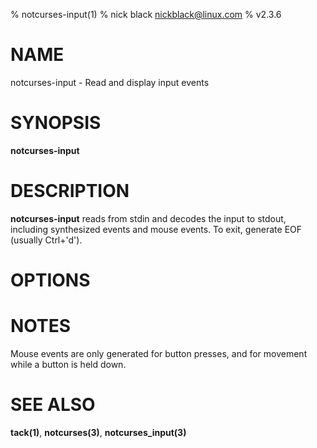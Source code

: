 % notcurses-input(1)
% nick black <nickblack@linux.com>
% v2.3.6

# NAME

notcurses-input - Read and display input events

# SYNOPSIS

**notcurses-input**

# DESCRIPTION

**notcurses-input** reads from stdin and decodes the input to stdout, including
synthesized events and mouse events. To exit, generate EOF (usually Ctrl+'d').

# OPTIONS

# NOTES

Mouse events are only generated for button presses, and for movement while a
button is held down.

# SEE ALSO

**tack(1)**,
**notcurses(3)**,
**notcurses_input(3)**
